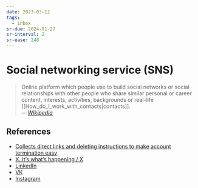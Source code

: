 ```yaml
---
date: 2023-03-12
tags:
  - inbox
sr-due: 2024-01-27
sr-interval: 2
sr-ease: 248
---
```


# Social networking service (SNS)

> Online platform which people use to build social networks or social
> relationships with other people who share similar personal or career content,
> interests, activities, backgrounds or real-life
> [[How_do_I_work_with_contacts|contacts]].\
> — <cite>[Wikipedia](https://en.wikipedia.org/wiki/Social_networking_service)</cite>

## References

- [Collects direct links and deleting instructions to make account termination easy](https://www.accountkiller.com/en/popular)
- [X. It’s what’s happening / X](https://twitter.com/)
- [LinkedIn](https://www.linkedin.com/)
- [VK](https://vk.com/)
- [Instagram](https://www.instagram.com/)
